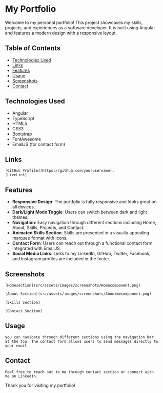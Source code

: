 # My Portfolio

Welcome to my personal portfolio! This project showcases my skills, projects, and experiences as a software developer. It is built using Angular and features a modern design with a responsive layout.

## Table of Contents

- [Technologies Used](#technologies-used)
- [Links](#Links)
- [Features](#features)
- [Usage](#usage)
- [Screenshots](#screenshots)
- [Contact](#contact)

## Technologies Used

- Angular
- TypeScript
- HTML5
- CSS3
- Bootstrap
- FontAwesome
- EmailJS (for contact form)

## Links
    [GitHub Profile](https://github.com/yourusername).
    [LiveLink]



## Features

- **Responsive Design**: The portfolio is fully responsive and looks great on all devices.
- **Dark/Light Mode Toggle**: Users can switch between dark and light themes.
- **Navigation**: Easy navigation through different sections including Home, About, Skills, Projects, and Contact.
- **Animated Skills Section**: Skills are presented in a visually appealing marquee format with icons.
- **Contact Form**: Users can reach out through a functional contact form integrated with EmailJS.
- **Social Media Links**: Links to my LinkedIn, GitHub, Twitter, Facebook, and Instagram profiles are included in the footer.

## Screenshots
    [Homesection](src/assets/images/screenshots/Homecomponent.png)

    [About Section](src/assets/images/screenshots/Aboutmecomponent.png)

    [Skills Section]

    [Contact Section]

## Usage
    you can navigate through different sections using the navigation bar at the top. The contact form allows users to send messages directly to your email.

## Contact
    Feel free to reach out to me through contact section or connect with me on LinkedIn.

Thank you for visiting my portfolio!